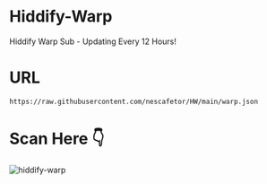 # Hiddify-Warp
Hiddify Warp Sub - Updating Every 12 Hours!

# URL
```
https://raw.githubusercontent.com/nescafetor/HW/main/warp.json
```
# Scan Here 👇

![hiddify-warp](./qr-code.png)
